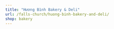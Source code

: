 ```yaml
---
title: "Hương Bình Bakery & Deli"
url: /falls-church/huong-binh-bakery-and-deli/
shop: bakery
---
```

